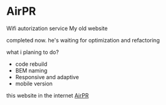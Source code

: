 # AirPR

Wifi autorization service
My old website

completed now.
he's waiting for optimization and refactoring

what i planing to do?

- code rebuild
- BEM naming
- Responsive and adaptive
- mobile version

this website in the internet
[AirPR](https://airpr.ru/)
